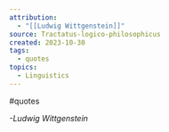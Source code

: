 ```yaml
---
attribution:
  - "[[Ludwig Wittgenstein]]"
source: Tractatus-logico-philosophicus
created: 2023-10-30
tags:
  - quotes
topics:
  - Linguistics
---
```

#quotes 

*-Ludwig Wittgenstein*

